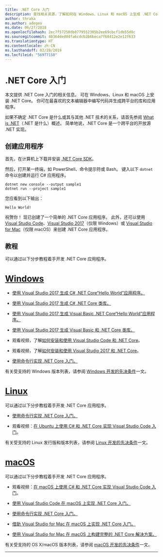 ```yaml
---
title: .NET Core 入门
description: 查找相关资源，了解如何在 Windows、Linux 和 macOS 上生成 .NET Core 应用程序。
author: thraka
ms.author: adegeo
ms.date: 06/27/2018
ms.openlocfilehash: 2ec7f57250db8779552305b2ee69cbcf1db55d0c
ms.sourcegitcommit: 40364ded04fa6cdcb2b6beca7f68412e2e12f633
ms.translationtype: HT
ms.contentlocale: zh-CN
ms.lasthandoff: 02/28/2019
ms.locfileid: "56977158"
---
```

# <a name="get-started-with-net-core"></a>.NET Core 入门

本文提供 .NET Core 入门的相关信息。 可在 Windows、Linux 和 macOS 上安装 .NET Core。 你可在最喜欢的文本编辑器中编写代码并生成跨平台的库和应用程序。 

如果不确定 .NET Core 是什么或其与其他 .NET 技术的关系，请首先参阅 [What is .NET](https://www.microsoft.com/net/learn/dotnet/what-is-dotnet)（.NET 是什么）概述。 简单地说，.NET Core 是一个跨平台的开放源 .NET 实现。

## <a name="create-an-application"></a>创建应用程序

首先，在计算机上下载并安装 [.NET Core SDK](https://www.microsoft.com/net/download/)。

然后，打开某一终端，如 PowerShell、命令提示符或 Bash。 键入以下 `dotnet` 命令以创建并运行 C# 应用程序。

```console
dotnet new console --output sample1
dotnet run --project sample1
```

您应看到以下输出：

```console
Hello World!
```

祝贺你！ 现已创建了一个简单的 .NET Core 应用程序。 此外，还可以使用 [Visual Studio Code](tutorials/with-visual-studio-code.md)、[Visual Studio 2017](tutorials/with-visual-studio.md)（仅限 Windows）或 [Visual Studio for Mac](tutorials/using-on-mac-vs.md)（仅限 macOS）来创建 .NET Core 应用程序。

## <a name="tutorials"></a>教程

可以通过以下分步教程着手开发 .NET Core 应用程序。

# <a name="windowstabwindows"></a>[Windows](#tab/windows)

* [使用 Visual Studio 2017 生成 C# .NET Core“Hello World”应用程序。](./tutorials/with-visual-studio.md)

* [使用 Visual Studio 2017 生成 C# .NET Core 类库。](./tutorials/library-with-visual-studio.md)

* [使用 Visual Studio 2017 生成 Visual Basic .NET Core“Hello World”应用程序。](./tutorials/vb-with-visual-studio.md)

* [使用 Visual Studio 2017 生成 Visual Basic 和 .NET Core 类库。](./tutorials/vb-library-with-visual-studio.md)  

* 观看视频，了解[如何安装和使用 Visual Studio Code 和 .NET Core](https://channel9.msdn.com/Blogs/dotnet/Get-started-with-VS-Code-using-CSharp-and-NET-Core/)。

* 观看视频，了解[如何安装和使用 Visual Studio 2017 和 .NET Core](https://channel9.msdn.com/Blogs/dotnet/Get-Started-NET-Core-Visual-Studio-2017/)。

* [使用命令行实现 .NET Core 入门。](tutorials/using-with-xplat-cli.md)

有关受支持的 Windows 版本列表，请参阅 [Windows 开发的先决条件](windows-prerequisites.md)一文。

# <a name="linuxtablinux"></a>[Linux](#tab/linux)

可以通过以下分步教程着手开发 .NET Core 应用程序。

* [使用命令行实现 .NET Core 入门。](tutorials/using-with-xplat-cli.md)

* 观看视频：[在 Ubuntu 上使用 C# 和 .NET Core 实现 Visual Studio Code 入门](https://channel9.msdn.com/Blogs/dotnet/Get-started-with-VS-Code-Csharp-dotnet-Core-Ubuntu)。

有关受支持的 Linux 发行版和版本列表，请参阅 [Linux 开发的先决条件](linux-prerequisites.md)一文。

# <a name="macostabmacos"></a>[macOS](#tab/macos)

可以通过以下分步教程着手开发 .NET Core 应用程序。

* 观看视频：[在 macOS 上使用 C# 和 .NET Core 实现 Visual Studio Code 入门](https://channel9.msdn.com/Blogs/dotnet/Get-started-VSCode-NET-Core-Mac)。

* [使用 Visual Studio Code 在 macOS 上实现 .NET Core 入门。](tutorials/using-on-macos.md)

* [使用命令行实现 .NET Core 入门。](tutorials/using-with-xplat-cli.md)

* [借助 Visual Studio for Mac 在 macOS 上实现 .NET Core 入门。](tutorials/using-on-mac-vs.md)

* [使用 Visual Studio for Mac 在 macOS 上构建完整的 .NET Core 解决方案。](tutorials/using-on-mac-vs-full-solution.md)

有关受支持的 OS X/macOS 版本列表，请参阅 [macOS 开发的先决条件](macos-prerequisites.md)一文。

---
